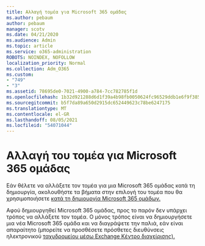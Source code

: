 ```yaml
---
title: Αλλαγή τομέα για Microsoft 365 ομάδας
ms.author: pebaum
author: pebaum
manager: scotv
ms.date: 04/21/2020
ms.audience: Admin
ms.topic: article
ms.service: o365-administration
ROBOTS: NOINDEX, NOFOLLOW
localization_priority: Normal
ms.collection: Adm_O365
ms.custom:
- "749"
- "3"
ms.assetid: 78695de0-7021-4900-a784-7cc782785f1d
ms.openlocfilehash: 1b32d921288d6d1f39a4b98fb0050624fc96529ddb1e6f9f385687187c729ae6
ms.sourcegitcommit: b5f7da89a650d2915dc652449623c78be6247175
ms.translationtype: MT
ms.contentlocale: el-GR
ms.lasthandoff: 08/05/2021
ms.locfileid: "54071044"
---
```

# <a name="change-the-domain-for-microsoft-365-group"></a>Αλλαγή του τομέα για Microsoft 365 ομάδας

Εάν θέλετε να αλλάξετε τον τομέα για μια Microsoft 365 ομάδας κατά τη δημιουργία, ακολουθήστε τα βήματα στην επιλογή του τομέα που θα χρησιμοποιήσετε [κατά τη δημιουργία Microsoft 365 ομάδων.](https://docs.microsoft.com/microsoft-365/admin/create-groups/choose-domain-to-create-groups)
  
Αφού δημιουργηθεί Microsoft 365 ομάδας, προς το παρόν δεν υπάρχει τρόπος να αλλάξετε τον τομέα. Ο μόνος τρόπος είναι να δημιουργήσετε μια νέα Microsoft 365 ομάδα και να διαγράψετε την παλιά, εάν είναι απαραίτητο (μπορείτε να προσθέσετε πρόσθετες διευθύνσεις ηλεκτρονικού [ταχυδρομείου μέσω Exchange Κέντρο διαχείρισης).](https://outlook.office365.com/ecp.aspx)